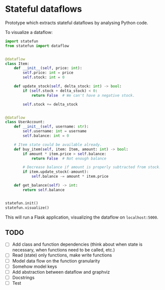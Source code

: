 # Stateful dataflows
Prototype which extracts stateful dataflows by analysing Python code. 

To visualize a dataflow:
```python
import statefun
from statefun import dataflow


@dataflow
class Item:
    def __init__(self, price: int):
        self.price: int = price
        self.stock: int = 0

    def update_stock(self, delta_stock: int) -> bool:
        if (self.stock + delta_stock) < 0:
            return False  # We can't have a negative stock.

        self.stock += delta_stock


@dataflow
class UserAccount:
    def __init__(self, username: str):
        self.username: int = username
        self.balance: int = 0

    # Item state could be available already.
    def buy_item(self, item: Item, amount: int) -> bool:
        if amount * item.price > self.balance:
            return False  # Not enough balance

        # Decrease balance if amount is properly subtracted from stock.
        if item.update_stock(-amount):
            self.balance -= amount * item.price

    def get_balance(self) -> int:
        return self.balance


statefun.init()
statefun.visualize()
```

This will run a Flask application, visualizing the dataflow on `localhost:5000`.

## TODO
- [ ] Add class and function dependencies (think about when state is necessary, when functions need to be called, etc.)
- [ ] Read (state) only functions, make write functions
- [ ] Model data flow on the function granularity
- [ ] Somehow model keys
- [ ] Add abstraction between dataflow and graphviz
- [ ] Docstrings
- [ ] Test
